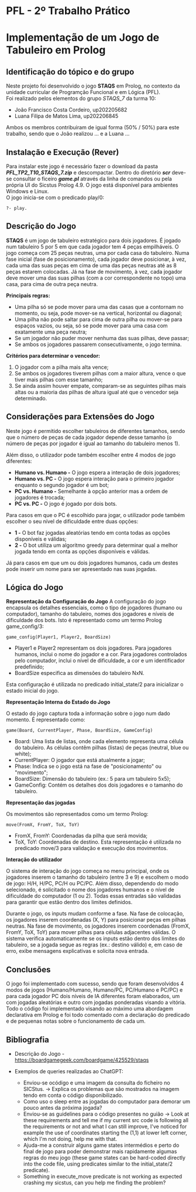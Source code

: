 # PFL - 2º Trabalho Prático
# Implementação de um Jogo de Tabuleiro em Prolog

## Identificação do tópico e do grupo

Neste projeto foi desenvolvido o jogo **STAQS** em Prolog, no contexto da unidade curricular de Programção Funcional e em Lógica (PFL).    
Foi realizado pelos elementos do grupo *STAQS_7* da turma 10: 
* João Francisco Costa Cordeiro, up202205682
* Luana Filipa de Matos Lima, up202206845

Ambos os membros contribuiram de igual forma (50% / 50%) para este trabalho, sendo que o João realizou ... e a Luana ...


## Instalação e Execução (Rever)
Para instalar este jogo é necessário fazer o download da pasta ***PFL_TP2_T10_STAQS_7.zip*** e descompactar. Dentro do diretório ***scr*** deve-se consultar o ficeiro ***game.pl*** através da linha de comandos ou pela própria UI do Sicstus Prolog 4.9. O jogo está disponível para ambientes Windows e Linux.    
O jogo inicia-se com o predicado play/0:
```
?- play.
```


## Descrição do Jogo
**STAQS** é um jogo de tabuleiro estratégico para dois jogadores. É jogado num tabuleiro 5 por 5 em que cada jogador tem 4 peças empilháveis. O jogo começa com 25 peças neutras, uma por cada casa do tabuleiro. Numa fase inicial (fase de posicionamento), cada jogador deve posicionar, à vez, cada uma das suas peças em cima de uma das peças neutras até as 8 peças estarem colocadas. Já na fase de movimento, à vez, cada jogador deve mover uma das suas pilhas (com a cor correspondente no topo) uma casa, para cima de outra peça neutra. 

**Principais regras:**
* Uma pilha só se pode mover para uma das casas que a contornam no momento, ou seja, pode mover-se na vertical, horizontal ou diagonal;
* Uma pilha não pode saltar para cima de outra pilha ou mover-se para espaços vazios, ou seja, só se pode mover para uma casa com exatamente uma peça neutra;
* Se um jogador não puder mover nenhuma das suas pilhas, deve passar;
* Se ambos os jogadores passarem consecutivamente, o jogo termina.

**Critérios para determinar o vencedor:**
1. O jogador com a pilha mais alta vence;
2. Se ambos os jogadores tiverem pilhas com a maior altura, vence o que tiver mais pilhas com esse tamanho;
3. Se ainda assim houver empate, comparam-se as seguintes pilhas mais altas ou a maioria das pilhas de altura igual até que o vencedor seja determinado.


## Considerações para Extensões do Jogo
Neste jogo é permitido escolher tabuleiros de diferentes tamanhos, sendo que o número de peças de cada jogador depende desse tamanho (o número de peças por jogador é igual ao tamanho do tabuleiro menos 1).    

Além disso, o utilizador pode também escolher entre 4 modos de jogo diferentes:
* **Humano vs. Humano -** O jogo espera a interação de dois jogadores;
* **Humano vs. PC -** O jogo espera interação para o primeiro jogador enquanto o segundo jogador é um bot;
* **PC vs. Humano -** Semelhante à opção anterior mas a ordem de jogadores é trocada;
* **PC vs. PC -** O jogo é jogado por dois bots.
 
Para casos em que o PC é escolhido para jogar, o utilizador pode também escolher o seu nível de dificuldade entre duas opções: 

* **1 -** O bot faz jogadas aleatórias tendo em conta todas as opções disponíveis e válidas;   
* **2 -** O bot utiliza um algoritmo greedy para determinar qual a melhor jogada tendo em conta as opções disponíveis e válidas.

Já para casos em que um ou dois jogadores humanos, cada um destes pode inserir um nome para ser apresentado nas suas jogadas.


## Lógica do Jogo

**Representação da Configuração do Jogo**
A configuração do jogo encapsula os detalhes essenciais, como o tipo de jogadores (humano ou computador), tamanho do tabuleiro, nomes dos jogadores e níveis de dificuldade dos bots. Isto é representado como um termo Prolog game_config/3:

``game_config(Player1, Player2, BoardSize)``

* Player1 e Player2 representam os dois jogadores. Para jogadores humanos, inclui o nome do jogador e a cor. Para jogadores controlados pelo computador, inclui o nível de dificuldade, a cor e um identificador predefinido;
* BoardSize especifica as dimensões do tabuleiro NxN.

Esta configuração é utilizada no predicado initial_state/2 para inicializar o estado inicial do jogo.


**Representação Interna do Estado do Jogo**

O estado do jogo captura toda a informação sobre o jogo num dado momento. É representado como:

``game(Board, CurrentPlayer, Phase, BoardSize, GameConfig)``

* Board: Uma lista de listas, onde cada elemento representa uma célula do tabuleiro. As células contêm pilhas (listas) de peças (neutral, blue ou white);
* CurrentPlayer: O jogador que está atualmente a jogar;
* Phase: Indica se o jogo está na fase de "posicionamento" ou "movimento";
* BoardSize: Dimensão do tabuleiro (ex.: 5 para um tabuleiro 5x5);
* GameConfig: Contém os detalhes dos dois jogadores e o tamanho do tabuleiro.


**Representação das jogadas**

Os movimentos são representados como um termo Prolog:

``move(FromX, FromY, ToX, ToY)``

* FromX, FromY: Coordenadas da pilha que será movida;
* ToX, ToY: Coordenadas de destino. Esta representação é utilizada no predicado move/3 para validação e execução dos movimentos.

**Interação do utilizador**

O sistema de interação do jogo começa no menu principal, onde os jogadores inserem o tamanho do tabuleiro (entre 3 e 9) e escolhem o modo de jogo: H/H, H/PC, PC/H ou PC/PC. Além disso, dependendo do modo selecionado, é solicitado o nome dos jogadores humanos e o nível de dificuldade do computador (1 ou 2). Todas essas entradas são validadas para garantir que estão dentro dos limites definidos.

Durante o jogo, os inputs mudam conforme a fase. Na fase de colocação, os jogadores inserem coordenadas (X, Y) para posicionar peças em pilhas neutras. Na fase de movimento, os jogadores inserem coordenadas (FromX, FromY, ToX, ToY) para mover pilhas para células adjacentes válidas. O sistema verifica automaticamente se os inputs estão dentro dos limites do tabuleiro, se a jogada segue as regras (ex.: destino válido) e, em caso de erro, exibe mensagens explicativas e solicita nova entrada.



## Conclusões

O jogo foi implementado com sucesso, sendo que foram desenvolvidos 4 modos de jogos (Humano/Humano, Humano/PC, PC/Humano e PC/PC) e para cada jogador PC dois níveis de IA diferentes foram elaborados, um com jogadas aleatórias e outro com jogadas ponderadas visando a vitória. Todo o código foi implementado visando ao máximo uma abordagem declarativa em Prolog e foi todo comentado com a declaração do predicado e de pequenas notas sobre o funcionamento de cada um.


## Bibliografia

* Descrição do Jogo - https://boardgamegeek.com/boardgame/425529/staqs

* Exemplos de queries realizadas ao ChatGPT:
  - Enviou-se ocódigo e uma imagem da consulta do ficheiro no SICStus. -> Explica os problemas que são mostrados na imagem tendo em conta o código disponibilizado.
  - Como uso o sleep entre as jogadas do computador para demorar um pouco antes da próxima jogada?
  - Enviou-se as guidelines para o código presentes no guião -> Look at these requirements and tell me if my current src code is following all the requirements or not and what I can still improve, I've noticed for example the use of coordinates starting the (1,1) at lower left corner, which I'm not doing, help me with that.
  - Ajuda-me a construir alguns game states intermédios e perto do final de jogo para poder demonstrar mais rapidamente algumas regras do meu jogo (these game states can be hard-coded directly into the code file, using predicates similar to the initial_state/2 predicate).
  - Something in execute_move predicate is not working as expected crashing my sicstus, can you help me finding the problem?